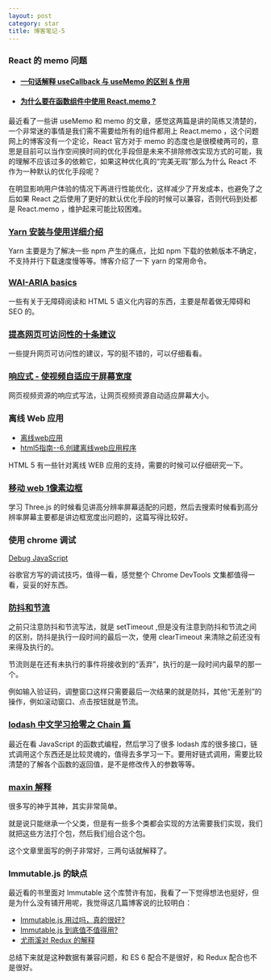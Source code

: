 ```yaml
---
layout: post
category: star
title: 博客笔记-5
---
```


### React 的 memo 问题

- #### [一句话解释 useCallback 与 useMemo 的区别 & 作用](https://markdowner.net/article/153901518641561600)

- #### [为什么要在函数组件中使用 React.memo ?](https://juejin.cn/post/6917629321112731662)

最近看了一些讲 useMemo 和 memo 的文章，感觉这两篇是讲的简练又清楚的，一个非常迷的事情是我们需不需要给所有的组件都用上 React.memo ，这个问题网上的博客没有一个定论，React 官方对于 memo 的态度也是很模棱两可的，意思是目前可以当作空间换时间的优化手段但是未来不排除修改实现方式的可能，我的理解不应该过多的依赖它，如果这种优化真的“完美无瑕”那么为什么 React 不作为一种默认的优化手段呢？

在明显影响用户体验的情况下再进行性能优化，这样减少了开发成本，也避免了之后如果 React 之后使用了更好的默认优化手段的时候可以兼容，否则代码到处都是 React.memo ，维护起来可能比较困难。

### [Yarn 安装与使用详细介绍](https://neveryu.github.io/2018/07/20/yarn/)

Yarn 主要是为了解决一些 npm 产生的痛点，比如 npm 下载的依赖版本不确定，不支持并行下载速度慢等等。博客介绍了一下 yarn 的常用命令。

### [WAI-ARIA basics](https://developer.mozilla.org/zh-CN/docs/learn/Accessibility/WAI-ARIA_basics)

一些有关于无障碍阅读和 HTML 5 语义化内容的东西，主要是帮着做无障碍和 SEO 的。

### [提高网页可访问性的十条建议](https://www.w3cplus.com/wai-aria/web-accessibility.html)

一些提升网页可访问性的建议，写的挺不错的，可以仔细看看。

### [响应式 - 使视频自适应于屏幕宽度](https://www.i4k.xyz/article/Dream_Weave/86811524)

网页视频资源的响应式写法，让网页视频资源自动适应屏幕大小。

### 离线 Web 应用

- [离线web应用](https://www.jianshu.com/p/98cd7a6985ac)
- [html5指南--6.创建离线web应用程序](https://developer.aliyun.com/article/574969)

HTML 5 有一些针对离线 WEB 应用的支持，需要的时候可以仔细研究一下。

### [移动 web 1像素边框](https://segmentfault.com/a/1190000007604842)

学习 Three.js 的时候看见讲高分辨率屏幕适配的问题，然后去搜索时候看到高分辨率屏幕主要都是讲边框宽度出问题的，这篇写得比较好。

### 使用 chrome 调试

[Debug JavaScript](https://developer.chrome.com/docs/devtools/javascript/)

谷歌官方写的调试技巧，值得一看，感觉整个 Chrome DevTools 文集都值得一看，妥妥的好东西。

### [防抖和节流](https://juejin.cn/post/7012458353779539999)

之前只注意防抖和节流写法，就是 setTimeout ,但是没有注意到防抖和节流之间的区别，防抖是执行一段时间的最后一次，使用 clearTimeout 来清除之前还没有来得及执行的。

节流则是在还有未执行的事件将接收到的“丢弃”，执行的是一段时间内最早的那一个。

例如输入验证码，调整窗口这样只需要最后一次结果的就是防抖，其他“无差别”的操作，例如滚动窗口、点击按钮就是节流。

### [lodash 中文学习拾零之 Chain 篇](https://blog.csdn.net/Soaring_Tiger/article/details/48136871)

最近在看 JavaScript 的函数式编程，然后学习了很多 lodash 库的很多接口，链式调用这个东西还是比较灵魂的，值得去多学习一下。要用好链式调用，需要比较清楚的了解各个函数的返回值，是不是修改传入的参数等等。

### [maxin 解释](https://www.zhihu.com/question/39469139/answer/685274627)

很多写的神乎其神，其实非常简单。

就是说只能继承一个父类，但是有一些多个类都会实现的方法需要我们实现，我们就把这些方法打个包，然后我们组合这个包。

这个文章里面写的例子非常好，三两句话就解释了。

### Immutable.js 的缺点

最近看的书里面对 Immutable 这个库赞许有加，我看了一下觉得想法也挺好，但是为什么没有铺开用呢，我觉得这几篇博客说的比较明白：

- [Immutable.js 用过吗，真的很好?](https://cnodejs.org/topic/5a547e96afa0a121784a8aa7)
- [Immutable.js 到底值不值得用?](https://cloud.tencent.com/developer/article/1046441)
- [尤雨溪对 Redux 的解释](https://www.zhihu.com/question/41312576/answer/90598968)

总结下来就是这种数据有兼容问题，和 ES 6 配合不是很好，和 Redux 配合也不是很好。

